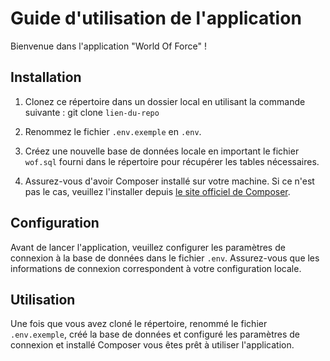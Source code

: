 # Guide d'utilisation de l'application

Bienvenue dans l'application "World Of Force" !

## Installation

1. Clonez ce répertoire dans un dossier local en utilisant la commande suivante : git clone `lien-du-repo`

2. Renommez le fichier `.env.exemple` en `.env`.

3. Créez une nouvelle base de données locale en important le fichier `wof.sql` fourni dans le répertoire pour récupérer les tables nécessaires.

4. Assurez-vous d'avoir Composer installé sur votre machine. Si ce n'est pas le cas, veuillez l'installer depuis [le site officiel de Composer](https://getcomposer.org/).

## Configuration

Avant de lancer l'application, veuillez configurer les paramètres de connexion à la base de données dans le fichier `.env`. Assurez-vous que les informations de connexion correspondent à votre configuration locale.

## Utilisation

Une fois que vous avez cloné le répertoire, renommé le fichier `.env.exemple`, créé la base de données et configuré les paramètres de connexion et installé Composer vous êtes prêt à utiliser l'application.

